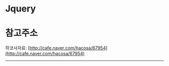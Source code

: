 # Jquery


# 참고주소

하코사자료: [http://cafe.naver.com/hacosa/67954](http://cafe.naver.com/hacosa/67954)

---
